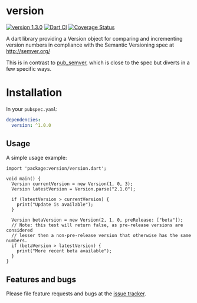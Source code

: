 # version
[![version 1.3.0](https://img.shields.io/badge/pub-1.3.0-brightgreen.svg)](https://pub.dartlang.org/packages/version)
[![Dart CI](https://github.com/dartninja/version/workflows/Dart%20CI/badge.svg)](https://github.com/dartninja/version/actions/workflows/dart.yml)
[![Coverage Status](https://coveralls.io/repos/github/dartninja/version/badge.svg?branch=master)](https://coveralls.io/github/dartninja/version?branch=master)

A dart library providing a Version object for comparing and incrementing version numbers in compliance with the Semantic Versioning spec at http://semver.org/

This is in contrast to [pub_semver][pub_semver], which is close to the spec but diverts in a few specific ways.

[pub_semver]: https://pub.dartlang.org/packages/pub_semver

# Installation
In your `pubspec.yaml`:

```yaml
dependencies:
  version: ^1.0.0
```

## Usage

A simple usage example:

    import 'package:version/version.dart';
    
    void main() {
      Version currentVersion = new Version(1, 0, 3);
      Version latestVersion = Version.parse("2.1.0");
    
      if (latestVersion > currentVersion) {
        print("Update is available");
      }
    
      Version betaVersion = new Version(2, 1, 0, preRelease: ["beta"]);
      // Note: this test will return false, as pre-release versions are considered
      // lesser then a non-pre-release version that otherwise has the same numbers.
      if (betaVersion > latestVersion) {
        print("More recent beta available");
      }
    }

## Features and bugs

Please file feature requests and bugs at the [issue tracker][tracker].

[tracker]: https://github.com/dartninja/version/issues
